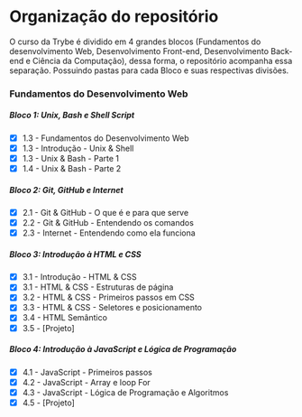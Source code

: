 # Organização do repositório

O curso da Trybe é dividido em 4 grandes blocos (Fundamentos do desenvolvimento Web, Desenvolvimento Front-end, Desenvolvimento Back-end e Ciência da Computação), dessa forma, o repositório acompanha essa separação. Possuindo pastas para cada Bloco e suas respectivas divisões.

  <summary><h3>Fundamentos do Desenvolvimento Web</h3></summary>

  ##### Bloco 1: Unix, Bash e Shell Script
 - [X] 1.3 - Fundamentos do Desenvolvimento Web
 - [X] 1.3 - Introdução - Unix & Shell
 - [X] 1.3 - Unix & Bash - Parte 1
 - [X] 1.4 - Unix & Bash - Parte 2

 ##### Bloco 2: Git, GitHub e Internet
 - [X] 2.1 - Git & GitHub  - O que é e para que serve
 - [X] 2.2 - Git & GitHub - Entendendo os comandos
 - [X] 2.3 - Internet - Entendendo como ela funciona

 ##### Bloco 3: Introdução à HTML e CSS
 - [X] 3.1 - Introdução - HTML & CSS
 - [X] 3.1 - HTML & CSS - Estruturas de página
 - [X] 3.2 - HTML & CSS - Primeiros passos em CSS
 - [X] 3.3 - HTML & CSS - Seletores e posicionamento
 - [X] 3.4 - HTML Semântico
 - [X] 3.5 - [Projeto]
 
 ##### Bloco 4: Introdução à JavaScript e Lógica de Programação
- [X] 4.1 - JavaScript - Primeiros passos
- [X] 4.2 - JavaScript - Array e loop For
- [X] 4.3 - JavaScript - Lógica de Programação e Algoritmos
- [X] 4.5 - [Projeto]
